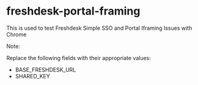# freshdesk-portal-framing
This is used to test Freshdesk Simple SSO and Portal Iframing Issues with Chrome


Note:

Replace the following fields with their appropriate values: 
 - BASE_FRESHDESK_URL
 - SHARED_KEY
 
